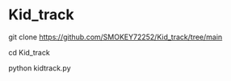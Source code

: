# Kid_track
git clone https://github.com/SMOKEY72252/Kid_track/tree/main

cd Kid_track

python kidtrack.py
